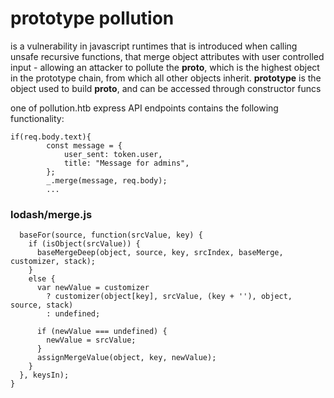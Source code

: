 # prototype pollution
is a vulnerability in javascript runtimes that is introduced when calling unsafe recursive functions, that merge object attributes with user controlled input - allowing an attacker to pollute the **__proto__**, which is the highest object in the prototype chain, from which all other objects inherit.
**prototype** is the object used to build __proto__, and can be accessed through constructor funcs

one of pollution.htb express API endpoints contains the following functionality:
```
if(req.body.text){
        const message = {
            user_sent: token.user,
            title: "Message for admins",
        };
        _.merge(message, req.body);
        ... 
```
### lodash/merge.js
```
  baseFor(source, function(srcValue, key) {
    if (isObject(srcValue)) {
      baseMergeDeep(object, source, key, srcIndex, baseMerge, customizer, stack);
    }
    else {
      var newValue = customizer
        ? customizer(object[key], srcValue, (key + ''), object, source, stack)
        : undefined;

      if (newValue === undefined) {
        newValue = srcValue;
      }
      assignMergeValue(object, key, newValue);
    }
  }, keysIn);
}
```

